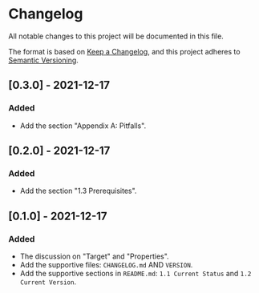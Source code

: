 # Changelog

All notable changes to this project will be documented in this file.

The format is based on [Keep a Changelog](https://keepachangelog.com/en/1.0.0/), and this project adheres to [Semantic Versioning](https://semver.org/spec/v2.0.0.html).

## [0.3.0] - 2021-12-17
### Added
- Add the section "Appendix A: Pitfalls".

## [0.2.0] - 2021-12-17
### Added
- Add the section "1.3 Prerequisites".

## [0.1.0] - 2021-12-17
### Added
- The discussion on "Target" and "Properties".
- Add the supportive files: `CHANGELOG.md` AND `VERSION`.
- Add the supportive sections in `README.md`: `1.1 Current Status` and `1.2 Current Version`.
